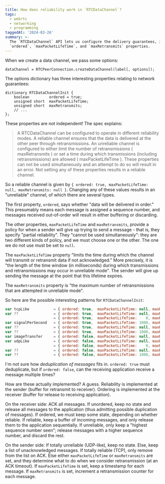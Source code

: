 ```yaml
---
title: How does reliability work in `RTCDataChannel`?
tags:
  - webrtc
  - networking
  - programming
taggedAt: '2024-03-26'
summary: >-
  The `RTCDataChannel` API lets us configure the delivery guarantees, including the
  `ordered`, `maxPacketLifeTime`, and `maxRetransmits` properties.
---
```


When we create a data channel, we pass some options:

```
dataChannel = RTCPeerConnection.createDataChannel(label[, options]);
```

The options dictionary has three interesting properties relating to network guarantees:

```
dictionary RTCDataChannelInit {
    boolean         ordered = true;
    unsigned short  maxPacketLifeTime;
    unsigned short  maxRetransmits;
    // ...
};
```

These properties are not independent! The spec explains:

> A RTCDataChannel can be configured to operate in different reliability modes. A reliable channel ensures that the data is delivered at the other peer through retransmissions. An unreliable channel is configured to either limit the number of retransmissions ( maxRetransmits ) or set a time during which transmissions (including retransmissions) are allowed ( maxPacketLifeTime ). These properties can not be used simultaneously and an attempt to do so will result in an error. Not setting any of these properties results in a reliable channel.

So a reliable channel is given by `{ ordered: true, maxPacketLifeTime: null, maxRetransmits: null }`. Changing any of these values results in an "unreliable" channel, of which there are several types.

The first property, `ordered`, says whether "data will be delivered in order." This presumably means each message is assigned a sequence number, and messages received out-of-order will result in either buffering or discarding.

The other properties, `maxPacketLifeTime` and `maxRetransmits`, provide a policy for when a sender will give up trying to send a message - that is, they specify "partial reliability". They "cannot be used simultaneously": they are two different kinds of policy, and we must choose one or the other. The one we do not use must be set to `null`.

The `maxPacketLifeTime` property "limits the time during which the channel will transmit or retransmit data if not acknowledged." More precisely, it is "the length of the time window (in milliseconds) during which transmissions and retransmissions may occur in unreliable mode". The sender will give up sending the message at the point that this lifetime expires.

The `maxRetransmits` property is "the maximum number of retransmissions that are attempted in unreliable mode".

So here are the possible interesting patterns for `RTCDataChannelInit`:

```js
var tcpLike           = { ordered: true,  maxPacketLifeTime: null, maxRetransmits: null };
var ??                = { ordered: true,  maxPacketLifeTime: null, maxRetransmits: 0    };
                      = { ordered: true,  maxPacketLifeTime:    0, maxRetransmits: null };
var signalPerSecond   = { ordered: true,  maxPacketLifeTime: 1000, maxRetransmits: null };
var ??                = { ordered: true,  maxPacketLifeTime: null, maxRetransmits: 5    };
var ??                = { ordered: true,  maxPacketLifeTime: 1000, maxRetransmits: null };
var imageTransfer     = { ordered: false, maxPacketLifeTime: null, maxRetransmits: null };
var udpLike           = { ordered: false, maxPacketLifeTime: null, maxRetransmits: 0    };
                      = { ordered: false, maxPacketLifeTime:    0, maxRetransmits: null };
var ??                = { ordered: false, maxPacketLifeTime: null, maxRetransmits: 5    };
var ??                = { ordered: false, maxPacketLifeTime: 1000, maxRetransmits: null };
```

I'm not sure how _deduplication of messages_ fits in. `ordered: true` must deduplicate, but if `ordered: false`, can the receiving application receive a message multiple times?

How are these actually implemented? A guess. Reliability is implemented at the sender (buffer for retransmit to receiver). Ordering is implemented at the receiver (buffer for release to receiving application).

On the receiver side: ACK all messages. If unordered, keep no state and release all messages to the application (thus admitting possible duplication of messages). If ordered, we must keep some state, depending on whether reliable. If reliable, keep a buffer of incoming messages, and only release them to the application sequentially. If unreliable, only keep a "highest sequence number seen"; release messages with a higher sequence number, and discard the rest.

On the sender side: If totally unreliable (UDP-like), keep no state. Else, keep a list of unacknowledged messages.  If totally reliable (TCP), only remove from the list on ACK. Else either `maxPacketLifeTime` or `maxRetransmits` are set, and they determine what to do when we consider retransmission (at an ACK timeout). If `maxPacketLifeTime` is set, keep a timestamp for each message. If `maxRetransmits` is set, increment a retransmission counter for each message.
